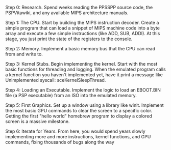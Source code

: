 Step 0: Research. Spend weeks reading the PPSSPP source code, the PSPVitawiki, and any available MIPS architecture manuals.

Step 1: The CPU. Start by building the MIPS instruction decoder. Create a simple program that can load a snippet of MIPS machine code into a byte array and execute a few simple instructions (like ADD, SUB, ADDI). At this 
stage, you just print the state of the registers to the console.

Step 2: Memory. Implement a basic memory bus that the CPU can read from and write to.

Step 3: Kernel Stubs. Begin implementing the kernel. Start with the most basic functions for threading and logging. When the emulated program calls a kernel function you haven't implemented yet, have it print a message like Unimplemented syscall: sceKernelSleepThread.

Step 4: Loading an Executable. Implement the logic to load an EBOOT.BIN file (a PSP executable) from an ISO into the emulated memory.

Step 5: First Graphics. Set up a window using a library like winit. Implement the most basic GPU commands to clear the screen to a specific color. Getting the first "hello world" homebrew program to display a colored screen is a massive milestone.

Step 6: Iterate for Years. From here, you would spend years slowly implementing more and more instructions, kernel functions, and GPU commands, fixing thousands of bugs along the way
